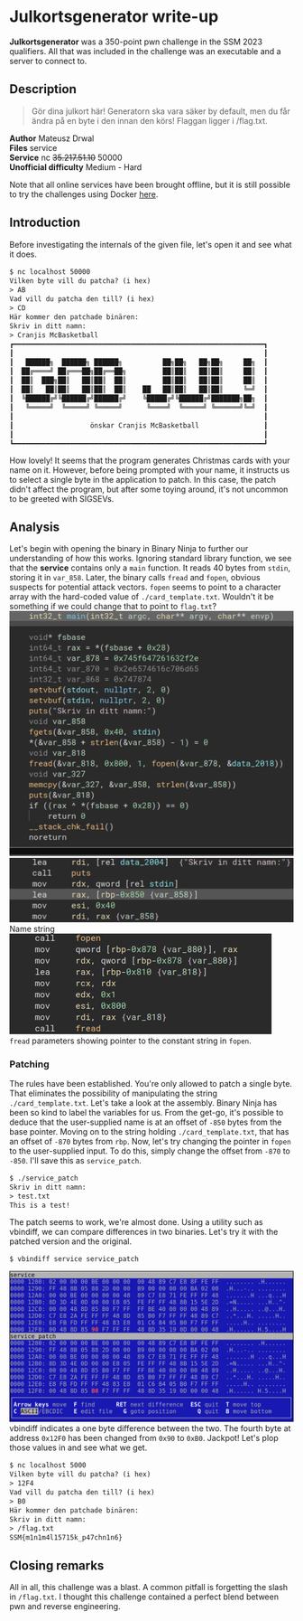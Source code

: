 # Julkortsgenerator write-up
<b>Julkortsgenerator</b> was a 350-point pwn challenge in the SSM 2023 qualifiers. All that was included in the challenge was an executable and a server to connect to.

## Description
> Gör dina julkort här! Generatorn ska vara säker by default, men du får ändra på en byte i den innan den körs!
Flaggan ligger i /flag.txt.

**Author** Mateusz Drwal<br>
**Files** service<br>
**Service** nc <s>35.217.51.10</s> 50000<br>
**Unofficial difficulty** Medium - Hard

Note that all online services have been brought offline, but it is still possible to try the challenges using Docker <a href="https://github.com/Kodsport/sakerhetssm-2023-solutions/">here</a>.
## Introduction
Before investigating the internals of the given file, let's open it and see what it does.
```
$ nc localhost 50000
Vilken byte vill du patcha? (i hex)
> AB
Vad vill du patcha den till? (i hex)
> CD
Här kommer den patchade binären:
Skriv in ditt namn:
> Cranjis McBasketball
┏━━━━━━━━━━━━━━━━━━━━━━━━━━━━━━━━━━━━━━━━━━━━━━━━━━━━━━━━━━━━━━┓
┃                                                              ┃
┃   ██████╗  ██████╗ ██████╗          ██╗██╗   ██╗██╗     ██╗  ┃
┃  ██╔════╝ ██╔═══██╗██╔══██╗         ██║██║   ██║██║     ██║  ┃
┃  ██║  ███╗██║   ██║██║  ██║         ██║██║   ██║██║     ██║  ┃
┃  ██║   ██║██║   ██║██║  ██║    ██   ██║██║   ██║██║     ╚═╝  ┃
┃  ╚██████╔╝╚██████╔╝██████╔╝    ╚█████╔╝╚██████╔╝███████╗██╗  ┃
┃   ╚═════╝  ╚═════╝ ╚═════╝      ╚════╝  ╚═════╝ ╚══════╝╚═╝  ┃
┃                                                              ┃
┃                   önskar Cranjis McBasketball                ┃ 
┃                                                              ┃
┗━━━━━━━━━━━━━━━━━━━━━━━━━━━━━━━━━━━━━━━━━━━━━━━━━━━━━━━━━━━━━━┛
```
How lovely! It seems that the program generates Christmas cards with your name on it. However, before being prompted with your name, it instructs us to select a single byte in the application to patch. In this case, the patch didn't affect the program, but after some toying around, it's not uncommon to be greeted with SIGSEVs.
## Analysis
Let's begin with opening the binary in Binary Ninja to further our understanding of how this works. Ignoring standard library function, we see that the **service** contains only a `main` function. It reads 40 bytes from `stdin`, storing it in `var_858`. Later, the binary calls `fread` and `fopen`, obvious suspects for potential attack vectors. `fopen` seems to point to a character array with the hard-coded value of `./card_template.txt`. Wouldn't it be something if we could change that to point to `flag.txt`?
<img src="binja1.png"></img><br>
<img src="name_str.png"></img>
<br>Name string<br>
<img src="fread_call.png"></img>
<br>`fread` parameters showing pointer to the constant string in `fopen`.
### Patching
The rules have been established. You're only allowed to patch a single byte. That eliminates the possibility of manipulating the string `./card_template.txt`. Let's take a look at the assembly. Binary Ninja has been so kind to label the variables for us. From the get-go, it's possible to deduce that the user-supplied name is at an offset of `-850` bytes from the base pointer. Moving on to the string holding `./card_template.txt`, that has an offset of `-870` bytes from `rbp`. Now, let's try changing the pointer in `fopen` to the user-supplied input. To do this, simply change the offset from `-870` to `-850`. I'll save this as `service_patch`.

```
$ ./service_patch
Skriv in ditt namn:
> test.txt
This is a test!
```
The patch seems to work, we're almost done. Using a utility such as vbindiff, we can compare differences in two binaries. Let's try it with the patched version and the original.
```
$ vbindiff service service_patch
```
<img src="vbindiff.png"></img>
vbindiff indicates a one byte difference between the two. The fourth byte at address `0x12F0` has been changed from `0x90` to `0xB0`. Jackpot! Let's plop those values in and see what we get.
```
$ nc localhost 5000
Vilken byte vill du patcha? (i hex)
> 12F4
Vad vill du patcha den till? (i hex)
> B0
Här kommer den patchade binären:
Skriv in ditt namn:
> /flag.txt
SSM{m1n1m4l15715k_p47chn1n6}
```
## Closing remarks
All in all, this challenge was a blast. A common pitfall is forgetting the slash in `/flag.txt`. I thought this challenge contained a perfect blend between pwn and reverse engineering. 
